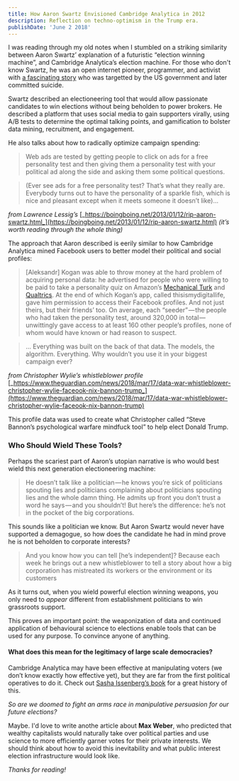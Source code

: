 ```yaml
---
title: How Aaron Swartz Envisioned Cambridge Analytica in 2012
description: Reflection on techno-optimism in the Trump era.
publishDate: 'June 2 2018'
---
```


I was reading through my old notes when I stumbled on a striking similarity between Aaron Swartz’ explanation of a futuristic “election winning machine”, and Cambridge Analytica’s election machine. For those who don't know Swartz, he was an open internet pioneer, programmer, and activist with [a fascinating story](https://www.youtube.com/watch?v=9vz06QO3UkQ&rco=1) who was targetted by the US government and later committed suicide.

Swartz described an electioneering tool that would allow passionate candidates to win elections without being beholden to power brokers. He described a platform that uses social media to gain supporters virally, using A/B tests to determine the optimal talking points, and gamification to bolster data mining, recruitment, and engagement.

He also talks about how to radically optimize campaign spending:

> Web ads are tested by getting people to click on ads for a free personality test and then giving them a personality test with your political ad along the side and asking them some political questions.

> (Ever see ads for a free personality test? That’s what they really are. Everybody turns out to have the personality of a sparkle fish, which is nice and pleasant except when it meets someone it doesn’t like)…

_from Lawrence Lessig’s_ [_https://boingboing.net/2013/01/12/rip-aaron-swartz.html_](https://boingboing.net/2013/01/12/rip-aaron-swartz.html) _(it’s worth reading through the whole thing)_

The approach that Aaron described is eerily similar to how Cambridge Analytica mined Facebook users to better model their political and social profiles:

> [Aleksandr] Kogan was able to throw money at the hard problem of acquiring personal data: he advertised for people who were willing to be paid to take a personality quiz on Amazon’s [Mechanical Turk](https://www.mturk.com/) and [Qualtrics](https://www.qualtrics.com/). At the end of which Kogan’s app, called thisismydigitallife, gave him permission to access their Facebook profiles. And not just theirs, but their friends’ too. On average, each “seeder” — the people who had taken the personality test, around 320,000 in total — unwittingly gave access to at least 160 other people’s profiles, none of whom would have known or had reason to suspect.

> … Everything was built on the back of that data. The models, the algorithm. Everything. Why wouldn’t you use it in your biggest campaign ever?

_from Christopher Wylie’s whistleblower profile_ [_https://www.theguardian.com/news/2018/mar/17/data-war-whistleblower-christopher-wylie-faceook-nix-bannon-trump_](https://www.theguardian.com/news/2018/mar/17/data-war-whistleblower-christopher-wylie-faceook-nix-bannon-trump)

This profile data was used to create what Christopher called “Steve Bannon’s psychological warfare mindfuck tool” to help elect Donald Trump.

### Who Should Wield These Tools?

Perhaps the scariest part of Aaron’s utopian narrative is who would best wield this next generation electioneering machine:

> He doesn’t talk like a politician — he knows you’re sick of politicians spouting lies and politicians complaining about politicians spouting lies and the whole damn thing. He admits up front you don’t trust a word he says — and you shouldn’t! But here’s the difference: he’s not in the pocket of the big corporations.

This sounds like a politician we know. But Aaron Swartz would never have supported a demagogue, so how does the candidate he had in mind prove he is not beholden to corporate interests?

> And you know how you can tell [he’s independent]? Because each week he brings out a new whistleblower to tell a story about how a big corporation has mistreated its workers or the environment or its customers

As it turns out, when you wield powerful election winning weapons, you only need to _appear_ different from establishment politicians to win grassroots support.

This proves an important point: the weaponization of data and continued application of behavioural science to elections enable tools that can be used for any purpose. To convince anyone of anything.

#### What does this mean for the legitimacy of large scale democracies?

Cambridge Analytica may have been effective at manipulating voters (we don’t know exactly how effective yet), but they are far from the first political operatives to do it. Check out [Sasha Issenberg’s book](http://www.thevictorylab.com/) for a great history of this.

_So are we doomed to fight an arms race in manipulative persuasion for our future elections?_

Maybe. I'd love to write anothe article about **Max Weber**, who predicted that wealthy capitalists would naturally take over political parties and use science to more efficiently garner votes for their private interests. We should think about how to avoid this inevitability and what public interest election infrastructure would look like.

_Thanks for reading!_
